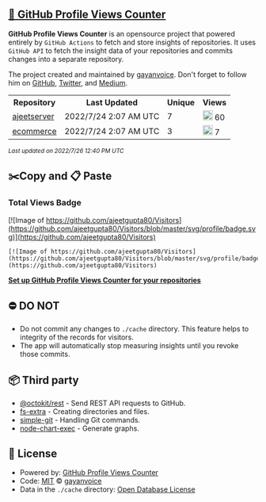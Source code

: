 ## [🚀 GitHub Profile Views Counter](https://github.com/gayanvoice/github-profile-views-counter)
**GitHub Profile Views Counter** is an opensource project that powered entirely by  `GitHub Actions` to fetch and store insights of repositories.
It uses `GitHub API` to fetch the insight data of your repositories and commits changes into a separate repository.

The project created and maintained by [gayanvoice](https://github.com/gayanvoice). Don't forget to follow him on [GitHub](https://github.com/gayanvoice), [Twitter](https://twitter.com/gayanvoice), and [Medium](https://gayanvoice.medium.com/).

<table>
	<tr>
		<th>
			Repository
		</th>
		<th>
			Last Updated
		</th>
		<th>
			Unique
		</th>
		<th>
			Views
		</th>
	</tr>
	<tr>
		<td>
			<a href="https://github.com/ajeetgupta80/Visitors/tree/master/readme/508338816/year.md">
				ajeetserver
			</a>
		</td>
		<td>
			2022/7/24 2:07 AM UTC
		</td>
		<td>
			7
		</td>
		<td>
			<img alt="Response time graph" src="https://github.com/ajeetgupta80/Visitors/raw/master/graph/508338816/small/year.png" height="20"> 60
		</td>
	</tr>
	<tr>
		<td>
			<a href="https://github.com/ajeetgupta80/Visitors/tree/master/readme/491635547/year.md">
				ecommerce
			</a>
		</td>
		<td>
			2022/7/24 2:07 AM UTC
		</td>
		<td>
			3
		</td>
		<td>
			<img alt="Response time graph" src="https://github.com/ajeetgupta80/Visitors/raw/master/graph/491635547/small/year.png" height="20"> 7
		</td>
	</tr>
</table>

<small><i>Last updated on 2022/7/26 12:40 PM UTC</i></small>

## ✂️Copy and 📋 Paste
### Total Views Badge
[![Image of https://github.com/ajeetgupta80/Visitors](https://github.com/ajeetgupta80/Visitors/blob/master/svg/profile/badge.svg)](https://github.com/ajeetgupta80/Visitors)

```readme
[![Image of https://github.com/ajeetgupta80/Visitors](https://github.com/ajeetgupta80/Visitors/blob/master/svg/profile/badge.svg)](https://github.com/ajeetgupta80/Visitors)
```
[**Set up GitHub Profile Views Counter for your repositories**](https://github.com/gayanvoice/github-profile-views-counter)
## ⛔ DO NOT
- Do not commit any changes to `./cache` directory. This feature helps to integrity of the records for visitors.
- The app will automatically stop measuring insights until you revoke those commits.
## 📦 Third party

- [@octokit/rest](https://www.npmjs.com/package/@octokit/rest) - Send REST API requests to GitHub.
- [fs-extra](https://www.npmjs.com/package/fs-extra) - Creating directories and files.
- [simple-git](https://www.npmjs.com/package/simple-git) - Handling Git commands.
- [node-chart-exec](https://www.npmjs.com/package/node-chart-exec) - Generate graphs.
## 📄 License
- Powered by: [GitHub Profile Views Counter](https://github.com/gayanvoice/github-profile-views-counter)
- Code: [MIT](./LICENSE) © [gayanvoice](https://github.com/gayanvoice)
- Data in the `./cache` directory: [Open Database License](https://opendatacommons.org/licenses/odbl/1-0/)